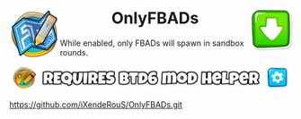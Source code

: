 <h1 align="center">
<a href="https://github.com/iXendeRouS/OnlyFBADs/releases/latest/download/OnlyFBADs.dll">
    <img align="left" alt="Icon" height="90" src="Icon.png">
    <img align="right" alt="Download" height="75" src="https://raw.githubusercontent.com/gurrenm3/BTD-Mod-Helper/master/BloonsTD6%20Mod%20Helper/Resources/DownloadBtn.png">
</a>
OnlyFBADs
</h1>

While enabled, only FBADs will spawn in sandbox rounds.

[![Requires BTD6 Mod Helper](https://raw.githubusercontent.com/gurrenm3/BTD-Mod-Helper/master/banner.png)](https://github.com/gurrenm3/BTD-Mod-Helper#readme)

https://github.com/iXendeRouS/OnlyFBADs.git
